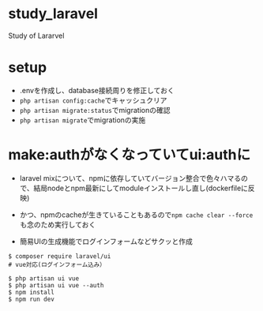 # study_laravel
Study of Lararvel

# setup

- .envを作成し、database接続周りを修正しておく
- `php artisan config:cache`でキャッシュクリア
- `php artisan migrate:status`でmigrationの確認
- `php artisan migrate`でmigrationの実施

# make:authがなくなっていてui:authに

- laravel mixについて、npmに依存していてバージョン整合で色々ハマるので、結局nodeとnpm最新にしてmoduleインストールし直し(dockerfileに反映)
- かつ、npmのcacheが生きていることもあるので`npm cache clear --force`も念のため実行しておく

- 簡易UIの生成機能でログインフォームなどサクッと作成
```
$ composer require laravel/ui
# vue対応(ログインフォーム込み）

$ php artisan ui vue
$ php artisan ui vue --auth
$ npm install
$ npm run dev
```
